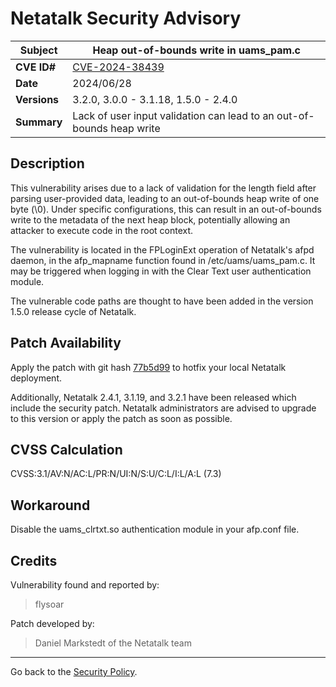 # Netatalk Security Advisory

| **Subject**  | Heap out-of-bounds write in uams_pam.c |
| ------------ | -------------------------------------- |
| **CVE ID#**  | [CVE-2024-38439](https://www.cve.org/CVERecord?id=CVE-2024-38439) |
| **Date**     | 2024/06/28 |
| **Versions** | 3.2.0, 3.0.0 - 3.1.18, 1.5.0 - 2.4.0 |
| **Summary**  | Lack of user input validation can lead to an out-of-bounds heap write |

## Description

This vulnerability arises due to a lack of validation for the length
field after parsing user-provided data, leading to an out-of-bounds heap
write of one byte (\0). Under specific configurations, this can result
in an out-of-bounds write to the metadata of the next heap block,
potentially allowing an attacker to execute code in the root context.

The vulnerability is located in the FPLoginExt operation of Netatalk's
afpd daemon, in the afp_mapname function found in /etc/uams/uams_pam.c.
It may be triggered when logging in with the Clear Text user
authentication module.

The vulnerable code paths are thought to have been added in the version
1.5.0 release cycle of Netatalk.

## Patch Availability

Apply the patch with git hash
[77b5d99](https://github.com/Netatalk/netatalk/commit/77b5d99007cfef4d73d76fd6f0c26584891608e5.diff)
to hotfix your local Netatalk deployment.

Additionally, Netatalk 2.4.1, 3.1.19, and 3.2.1 have been released which
include the security patch. Netatalk administrators are advised to
upgrade to this version or apply the patch as soon as possible.

## CVSS Calculation

CVSS:3.1/AV:N/AC:L/PR:N/UI:N/S:U/C:L/I:L/A:L (7.3)

## Workaround

Disable the uams_clrtxt.so authentication module in your afp.conf file.

## Credits

Vulnerability found and reported by:

> flysoar

Patch developed by:

> Daniel Markstedt of the Netatalk team

---

Go back to the [Security Policy](security.html).
